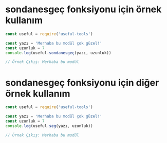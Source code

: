# sondanesgeç fonksiyonu için örnek kullanım

```js
const useful = require('useful-tools')

const yazı = 'Merhaba bu modül çok güzel!'
const uzunluk = 7
console.log(useful.sondanesgeç(yazı, uzunluk))

// Örnek Çıkış: Merhaba bu modül
```

# sondanesgeç fonksiyonu için diğer örnek kullanım

```js
const useful = require('useful-tools')

const yazı = 'Merhaba bu modül çok güzel!'
const uzunluk = 7
console.log(useful.seg(yazı, uzunluk))

// Örnek Çıkış: Merhaba bu modül
```
